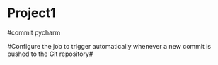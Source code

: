 # Project1
#commit pycharm

#Configure the job to trigger automatically whenever a new commit is pushed to the Git repository#
